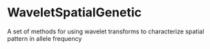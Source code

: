 # WaveletSpatialGenetic
A set of methods for using wavelet transforms to characterize spatial pattern in allele frequency
